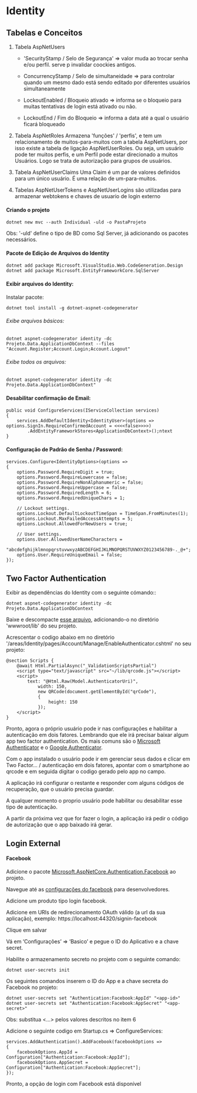 # Identity

## Tabelas e Conceitos

1. Tabela AspNetUsers  
   - 'SecurityStamp / Selo de Segurança'
   	=> valor muda ao trocar senha e/ou perfil. serve p invalidar coockies antigos.
   
   - ConcurrencyStamp / Selo de simultaneidade
	=> para controlar quando um mesmo dado está sendo editado por diferentes usuários simultaneamente
	
   - LockoutEnabled / Bloqueio ativado
	=> informa se o bloqueio para muitas tentativas de login está ativado ou não.
	
   - LockoutEnd / Fim do Bloqueio
	=> informa a data até a qual o usuário ficará bloqueado 
		
2. Tabela AspNetRoles
Armazena 'funções' / 'perfis', e tem um relacionamento de muitos-para-muitos com a tabela AspNetUsers,
por isso existe a tabela de ligação AspNetUserRoles. Ou seja, um usuário pode ter muitos perfis, e um
Perfil pode estar direcionado a muitos Usuários. Logo se trata de autorização para grupos de usuários.

3. Tabela AspNetUserClaims
Uma Claim é um par de valores definidos para um único usuário. É uma relação de um-para-muitos. 
   
4. Tabelas AspNetUserTokens e AspNetUserLogins 
  são utilizadas para armazenar webtokens e chaves de usuario de login externo



#### Criando o projeto
```
dotnet new mvc --auth Individual -uld -o PastaProjeto
```

Obs: '-uld' define o tipo de BD como Sql Server, já adicionando os pacotes necessários. 


#### Pacote de Edição de Arquivos do Identity

```
dotnet add package Microsoft.VisualStudio.Web.CodeGeneration.Design
dotnet add package Microsoft.EntityFrameworkCore.SqlServer 
```

#### Exibir arquivos do Identity:

Instalar pacote:
```
dotnet tool install -g dotnet-aspnet-codegenerator
```

###### Exibe arquivos básicos:

```
dotnet aspnet-codegenerator identity -dc Projeto.Data.ApplicationDbContext --files "Account.Register;Account.Login;Account.Logout"
```

###### Exibe todos os arquivos:

```
dotnet aspnet-codegenerator identity -dc Projeto.Data.ApplicationDbContext"
```


#### Desabilitar confirmação de Email:
```
public void ConfigureServices(IServiceCollection services)
{
	services.AddDefaultIdentity<IdentityUser>(options => options.SignIn.RequireConfirmedAccount = <<<<false>>>>)
		.AddEntityFrameworkStores<ApplicationDbContext>();ntext 
}
```

#### Configuração de Padrão de Senha / Password:
```
services.Configure<IdentityOptions>(options =>
{	
	options.Password.RequireDigit = true;
	options.Password.RequireLowercase = false;
	options.Password.RequireNonAlphanumeric = false;
	options.Password.RequireUppercase = false;
	options.Password.RequiredLength = 6;
	options.Password.RequiredUniqueChars = 1;

	// Lockout settings.
	options.Lockout.DefaultLockoutTimeSpan = TimeSpan.FromMinutes(1);
	options.Lockout.MaxFailedAccessAttempts = 5;
	options.Lockout.AllowedForNewUsers = true;

	// User settings.
	options.User.AllowedUserNameCharacters =
	"abcdefghijklmnopqrstuvwxyzABCDEFGHIJKLMNOPQRSTUVWXYZ0123456789-._@+";
	options.User.RequireUniqueEmail = false;
});
```

## Two Factor Authentication 

Exibir as dependências do Identity com o seguinte cómando::

```
dotnet aspnet-codegenerator identity -dc Projeto.Data.ApplicationDbContext 
```

Baixe e descompacte [esse arquivo](https://davidshimjs.github.io/qrcodejs/), adicionando-o no diretório 'wwwroot/lib' do seu projeto.

Acrescentar o codigo abaixo em no diretório '/areas/Identity/pages/Account/Manage/EnableAuthenticator.cshtml' no seu projeto:

```
@section Scripts {
	@await Html.PartialAsync("_ValidationScriptsPartial")
 	<script type="text/javascript" src="~/lib/qrcode.js"></script>
 	<script>
		text: "@Html.Raw(Model.AuthenticatorUri)", 
			width: 150,
			new QRCode(document.getElementById("qrCode"),
			{
				height: 150
			});
	</script>
}
```

Pronto, agora o próprio usuário pode ir nas configurações e habilitar a autenticação em dois fatores. Lembrando que ele irá precisar baixar algum app two factor authentication. Os mais comuns são o [Microsoft Authenticator](https://play.google.com/store/apps/details?id=com.azure.authenticator&hl=en) e o [Google Authenticator](https://play.google.com/store/apps/details?id=com.google.android.apps.authenticator2&hl=en).

Com o app instalado o usuário pode ir em gerenciar seus dados e clicar em Two Factor… / autenticação em dois fatores, apontar com o smartphone ao qrcode e em seguida digitar o codigo gerado pelo app no campo. 

A aplicação irá configurar o restante e responder com alguns códigos de recuperação, que o usuário precisa guardar. 

A qualquer momento o proprio usuário pode habilitar ou desabilitar esse tipo de autenticação. 

A partir da próxima vez que for fazer o login, a aplicação irá pedir o código de autorização que o app baixado irá gerar. 


##  Login External

#### Facebook

Adicione o pacote [Microsoft.AspNetCore.Authentication.Facebook](https://www.nuget.org/packages/Microsoft.AspNetCore.Authentication.Facebook) ao projeto.

Navegue até as [configurações do facebook](https://developers.facebook.com/apps/) para desenvolvedores.

Adicione um produto tipo login facebook.

Adicione em URIs de redirecionamento OAuth válido (a url da sua aplicação), exemplo: https://localhost:44320/signin-facebook 

Clique em salvar

Vá em ‘Configurações’ => ‘Basico’ e pegue o ID do Aplicativo e a chave secret.

Habilite o armazenamento secreto no projeto com o seguinte comando:
```
dotnet user-secrets init
```

Os seguintes comandos inserem o ID do App e a chave secreta do Facebook no projeto:
```
dotnet user-secrets set "Authentication:Facebook:AppId" "<app-id>"
dotnet user-secrets set "Authentication:Facebook:AppSecret" "<app-secret>"
```

Obs: substitua <...> pelos valores descritos no item 6


Adicione o seguinte codigo em Startup.cs => ConfigureServices:
```
services.AddAuthentication().AddFacebook(facebookOptions =>
{
    facebookOptions.AppId = Configuration["Authentication:Facebook:AppId"];
    facebookOptions.AppSecret = Configuration["Authentication:Facebook:AppSecret"];
});
```

Pronto, a opção de login com Facebook está disponível
	
